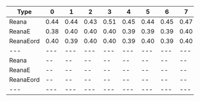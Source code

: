 | Type | 0 | 1 | 2 | 3 | 4 | 5 | 6 | 7 |
|---|---|---|---|---|---|---|---|---|
| Reana | 0.44 | 0.44 | 0.43 | 0.51 | 0.45 | 0.44 | 0.45 | 0.47 |
| ReanaE | 0.38 | 0.40 | 0.40 | 0.40 | 0.39 | 0.39 | 0.39 | 0.40 |
| ReanaEord | 0.40 | 0.39 | 0.40 | 0.40 | 0.39 | 0.40 | 0.39 | 0.40 |
| --- | --- | --- | --- | --- | --- | --- | --- | --- |
| Reana | -- | -- | -- | -- | -- | -- | -- | -- |
| ReanaE | -- | -- | -- | -- | -- | -- | -- | -- |
| ReanaEord | -- | -- | -- | -- | -- | -- | -- | -- |
|---|---|---|---|---|---|---|---|---|
